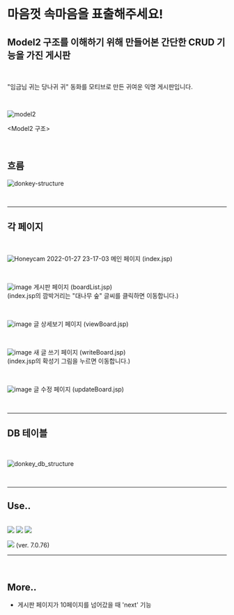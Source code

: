 # 마음껏 속마음을 표출해주세요!

## Model2 구조를 이해하기 위해 만들어본 간단한 CRUD 기능을 가진 게시판

<br>

"임금님 귀는 당나귀 귀" 동화를 모티브로 만든 귀여운 익명 게시판입니다.

<br>

![model2](https://user-images.githubusercontent.com/75800620/151379398-665d0d18-6ca1-4fc0-9c8c-cf188f220c2e.png)

<Model2 구조>

<br>

## 흐름

![donkey-structure](https://user-images.githubusercontent.com/75800620/151548075-f0028171-4e25-4b76-82b6-1fc1d1d5fb8e.png)

<br>

---

## 각 페이지

<br>

![Honeycam 2022-01-27 23-17-03](https://user-images.githubusercontent.com/75800620/151391543-2ffc4e53-2690-4f04-a664-9bccdf2bb22f.gif)
메인 페이지 (index.jsp)

<br>

![image](https://user-images.githubusercontent.com/75800620/151391612-c172181a-0e72-4739-a252-4162969f0775.png)
게시판 페이지 (boardList.jsp)  
(index.jsp의 깜박거리는 "대나무 숲" 글씨를 클릭하면 이동합니다.)

<br>

![image](https://user-images.githubusercontent.com/75800620/151391639-133d587f-6a9b-4021-9de1-bec0bf6570b6.png)
글 상세보기 페이지 (viewBoard.jsp)

<br>

![image](https://user-images.githubusercontent.com/75800620/151391663-5296b336-7d95-41c9-b497-5d0996609145.png)
새 글 쓰기 페이지 (writeBoard.jsp)  
(index.jsp의 확성기 그림을 누르면 이동합니다.)

<br>

![image](https://user-images.githubusercontent.com/75800620/151391690-6ae70105-1e1a-48af-bea0-daade6cce69c.png)
글 수정 페이지 (updateBoard.jsp)

<br>

---

## DB 테이블

<br>

![donkey_db_structure](https://user-images.githubusercontent.com/75800620/151478461-97fb24c5-890c-47ee-a133-a2140c376b23.png)

<br>

---

## Use..

<br>

<img src="https://img.shields.io/badge/mysql-4479A1?style=for-the-badge&logo=mysql&logoColor=white">  

<img src="https://img.shields.io/badge/JSP-11264f?style=for-the-badge&logo=Java&logoColor=white">  

<img src="https://img.shields.io/badge/IntelliJ-000000?style=for-the-badge&logo=IntelliJ IDEA&logoColor=white">  

<img src="https://img.shields.io/badge/apache tomcat-F8DC75?style=for-the-badge&logo=apachetomcat&logoColor=white">   (ver. 7.0.76)


---

<br>

## More..

+ 게시판 페이지가 10페이지를 넘어갔을 때 'next' 기능
